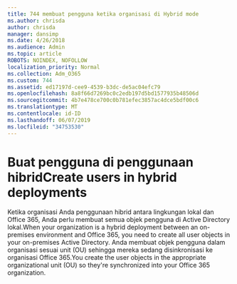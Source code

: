 ```yaml
---
title: 744 membuat pengguna ketika organisasi di Hybrid mode
ms.author: chrisda
author: chrisda
manager: dansimp
ms.date: 4/26/2018
ms.audience: Admin
ms.topic: article
ROBOTS: NOINDEX, NOFOLLOW
localization_priority: Normal
ms.collection: Adm_O365
ms.custom: 744
ms.assetid: ed17197d-cee9-4539-b3dc-de5ac04efc79
ms.openlocfilehash: 8a8f66d7269bc0c2edb197d5bd1577935b48506d
ms.sourcegitcommit: 4b7e478ce700c0b781efec3857ac4dce5bdf00c6
ms.translationtype: MT
ms.contentlocale: id-ID
ms.lasthandoff: 06/07/2019
ms.locfileid: "34753530"
---
```

# <a name="create-users-in-hybrid-deployments"></a><span data-ttu-id="de627-102">Buat pengguna di penggunaan hibrid</span><span class="sxs-lookup"><span data-stu-id="de627-102">Create users in hybrid deployments</span></span>

<span data-ttu-id="de627-103">Ketika organisasi Anda penggunaan hibrid antara lingkungan lokal dan Office 365, Anda perlu membuat semua objek pengguna di Active Directory lokal.</span><span class="sxs-lookup"><span data-stu-id="de627-103">When your organization is a hybrid deployment between an on-premises environment and Office 365, you need to create all user objects in your on-premises Active Directory.</span></span> <span data-ttu-id="de627-104">Anda membuat objek pengguna dalam organisasi sesuai unit (OU) sehingga mereka sedang disinkronisasi ke organisasi Office 365.</span><span class="sxs-lookup"><span data-stu-id="de627-104">You create the user objects in the appropriate organizational unit (OU) so they're synchronized into your Office 365 organization.</span></span>
